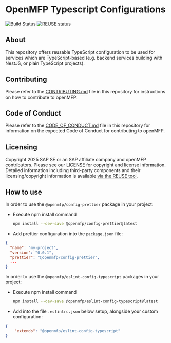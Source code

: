 # OpenMFP Typescript Configurations

![Build Status](https://github.com/openmfp/typescript-configs/actions/workflows/pipeline.yaml/badge.svg)
[![REUSE status](
https://api.reuse.software/badge/github.com/openmfp/typescript-configs)](https://api.reuse.software/info/github.com/openmfp/typescript-configs)

## About

This repository offers reusable TypeScript configuration to be used for services which are TypeScript-based (e.g. backend services building with NestJS, or plain TypeScript projects).

## Contributing

Please refer to the [CONTRIBUTING.md](CONTRIBUTING.md) file in this repository for instructions on how to contribute to openMFP.

## Code of Conduct

Please refer to the [CODE_OF_CONDUCT.md](CODE_OF_CONDUCT.md) file in this repository for information on the expected Code of Conduct for contributing to openMFP.

## Licensing

Copyright 2025 SAP SE or an SAP affiliate company and openMFP contributors. Please see our [LICENSE](LICENSE) for copyright and license information. Detailed information including third-party components and their licensing/copyright information is available [via the REUSE tool](https://api.reuse.software/info/github.com/openmfp/portal).

## How to use

In order to use the `@openmfp/config-prettier` package in your project:

* Execute npm install command

  ```sh
  npm install --dev-save @openmfp/config-prettier@latest
  ```

* Add prettier configuration into the `package.json` file:

```json
{
  "name": "my-project",
  "version": "0.0.1",
  "prettier": "@openmfp/config-prettier",
  ...
}

```

In order to use the `@openmfp/eslint-config-typescript` packages in your project:

* Execute npm install command

  ```sh
  npm install --dev-save @openmfp/eslint-config-typescript@latest
  ```

* Add into the file `.eslintrc.json` below setup, alongside your custom configuration:

```json
{
	"extends": "@openmfp/eslint-config-typescript"
}
```

